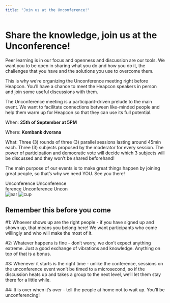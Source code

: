 ```yaml
---
title: "Join us at the Unconference!"
---
```


# Share the knowledge, join us at the Unconference!

Peer learning is in our focus and openness and discussion are our tools. We want you to be open in sharing what you do and how you do it, the challenges that you have and the solutions you use to overcome them.

This is why we’re organizing the Unconference meeting right before Heapcon. You’ll have a chance to meet the Heapcon speakers in person and join some useful discussions with them.

The Unconference meeting is a participant-driven prelude to the main event. We want to facilitate connections between like-minded people and help them warm up for Heapcon so that they can use its full potential.

When: **25th of September at 5PM**

Where: **Kombank dvorana**

What: Three (3) rounds of three (3) parallel sessions lasting around 45min each. Three (3) subjects proposed by the moderator for every session. The power of participation and democratic vote will decide which 3 subjects will be discussed and they won’t be shared beforehand!

The main purpose of our events is to make great things happen by joining great people, so that’s why we need YOU. See you there!

<div class="home">
<div class="block-text block-text-4">
<div class="line-1">Unconference Unconference</div>
<div class="line-2">ference Unconference Uncon</div>
<div class="icons">
<img src="/images/ear.png" alt="ear" class="ear-2">
<img src="/images/cup.png" alt="cup" class="rabbit">
</div>
</div>
</div>

## Remember this before you come

\#1: Whoever shows up are the right people - if you have signed up and shown up, that means you belong here! We want participants who come willingly and who will make the most of it.

\#2: Whatever happens is fine - don’t worry, we don’t expect anything extreme. Just a good exchange of vibrations and knowledge. Anything on top of that is a bonus.

\#3: Whenever it starts is the right time - unlike the conference, sessions on the unconference event won’t be timed to a microsecond, so if the discussion heats up and takes a group to the next level, we’ll let them stay there for a little while.

\#4: It is over when it’s over - tell the people at home not to wait up. You’ll be unconferencing!
